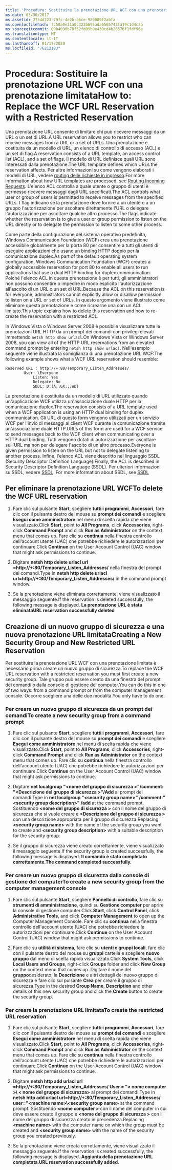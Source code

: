 ```yaml
---
title: 'Procedura: Sostituire la prenotazione URL WCF con una prenotazione limitata'
ms.date: 03/30/2017
ms.assetid: 2754d223-79fc-4e2b-a6ce-989889f2abfa
ms.openlocfilehash: fc50a0e31a0c323b695ada6565743fa19c1d4c2a
ms.sourcegitcommit: 09b4090b78f52fd09b0e430cd4b26576f1fdf96e
ms.translationtype: MT
ms.contentlocale: it-IT
ms.lasthandoff: 01/17/2020
ms.locfileid: "76212183"
---
```

# <a name="how-to-replace-the-wcf-url-reservation-with-a-restricted-reservation"></a><span data-ttu-id="ea895-102">Procedura: Sostituire la prenotazione URL WCF con una prenotazione limitata</span><span class="sxs-lookup"><span data-stu-id="ea895-102">How to: Replace the WCF URL Reservation with a Restricted Reservation</span></span>

<span data-ttu-id="ea895-103">Una prenotazione URL consente di limitare chi può ricevere messaggi da un URL o un set di URL.</span><span class="sxs-lookup"><span data-stu-id="ea895-103">A URL reservation allows you to restrict who can receive messages from a URL or a set of URLs.</span></span> <span data-ttu-id="ea895-104">Una prenotazione è costituita da un modello di URL, un elenco di controllo di accesso (ACL) e un set di flag.</span><span class="sxs-lookup"><span data-stu-id="ea895-104">A reservation consists of a URL template, an access control list (ACL), and a set of flags.</span></span> <span data-ttu-id="ea895-105">Il modello di URL definisce quali URL sono interessati dalla prenotazione.</span><span class="sxs-lookup"><span data-stu-id="ea895-105">The URL template defines which URLs the reservation affects.</span></span> <span data-ttu-id="ea895-106">Per altre informazioni su come vengono elaborati i modelli di URL, vedere [routing delle richieste in ingresso](/windows/win32/http/routing-incoming-requests).</span><span class="sxs-lookup"><span data-stu-id="ea895-106">For more information about how URL templates are processed, see [Routing Incoming Requests](/windows/win32/http/routing-incoming-requests).</span></span> <span data-ttu-id="ea895-107">L'elenco ACL controlla a quale utente o gruppo di utenti è permesso ricevere messaggi dagli URL specificati.</span><span class="sxs-lookup"><span data-stu-id="ea895-107">The ACL controls what user or group of users is permitted to receive messages from the specified URLs.</span></span> <span data-ttu-id="ea895-108">I flag indicano se la prenotazione deve fornire a un utente o a un gruppo l'autorizzazione per ascoltare direttamente l'URL o delegare l'autorizzazione per ascoltare qualche altro processo.</span><span class="sxs-lookup"><span data-stu-id="ea895-108">The flags indicate whether the reservation is to give a user or group permission to listen on the URL directly or to delegate the permission to listen to some other process.</span></span>  
  
 <span data-ttu-id="ea895-109">Come parte della configurazione del sistema operativo predefinita, Windows Communication Foundation (WCF) crea una prenotazione accessibile globalmente per la porta 80 per consentire a tutti gli utenti di eseguire applicazioni che usano un binding HTTP doppio per la comunicazione duplex.</span><span class="sxs-lookup"><span data-stu-id="ea895-109">As part of the default operating system configuration, Windows Communication Foundation (WCF) creates a globally accessible reservation for port 80 to enable all users to run applications that use a dual HTTP binding for duplex communication.</span></span> <span data-ttu-id="ea895-110">Poiché l'elenco ACL in questa prenotazione è per tutti, gli amministratori non possono consentire o impedire in modo esplicito l'autorizzazione all'ascolto di un URL o un set di URL.</span><span class="sxs-lookup"><span data-stu-id="ea895-110">Because the ACL on this reservation is for everyone, administrators cannot explicitly allow or disallow permission to listen on a URL or set of URLs.</span></span> <span data-ttu-id="ea895-111">In questo argomento viene illustrato come eliminare questa prenotazione e come ricrearne una con un ACL limitato.</span><span class="sxs-lookup"><span data-stu-id="ea895-111">This topic explains how to delete this reservation and how to re-create the reservation with a restricted ACL.</span></span>  
  
<span data-ttu-id="ea895-112">In Windows Vista o Windows Server 2008 è possibile visualizzare tutte le prenotazioni URL HTTP da un prompt dei comandi con privilegi elevati immettendo `netsh http show urlacl`.</span><span class="sxs-lookup"><span data-stu-id="ea895-112">On Windows Vista or Windows Server 2008, you can view all of the HTTP URL reservations from an elevated command prompt by entering `netsh http show urlacl`.</span></span> <span data-ttu-id="ea895-113">Nell'esempio seguente viene illustrata la somiglianza di una prenotazione URL WCF:</span><span class="sxs-lookup"><span data-stu-id="ea895-113">The following example shows what a WCF URL reservation should resemble:</span></span>

```
Reserved URL : http://+:80/Temporary_Listen_Addresses/  
        User: \Everyone  
            Listen: Yes  
            Delegate: No  
            SDDL: D:(A;;GX;;;WD)  
```

 <span data-ttu-id="ea895-114">La prenotazione è costituita da un modello di URL utilizzato quando un'applicazione WCF utilizza un'associazione duale HTTP per la comunicazione duplex.</span><span class="sxs-lookup"><span data-stu-id="ea895-114">The reservation consists of a URL template used when a WCF application is using an HTTP dual binding for duplex communication.</span></span> <span data-ttu-id="ea895-115">Gli URL di questo form vengono utilizzati per un servizio WCF per l'invio di messaggi al client WCF durante la comunicazione tramite un'associazione duale HTTP.</span><span class="sxs-lookup"><span data-stu-id="ea895-115">URLs of this form are used for a WCF service to send messages back to the WCF client when communicating over a HTTP dual binding.</span></span> <span data-ttu-id="ea895-116">Tutti vengono dotati di autorizzazione per ascoltare sull'URL ma non per delegare l'ascolto di un altro processo.</span><span class="sxs-lookup"><span data-stu-id="ea895-116">Everyone is given permission to listen on the URL but not to delegate listening to another process.</span></span> <span data-ttu-id="ea895-117">Infine, l'elenco ACL viene descritto nel linguaggio SSDL (Security Descriptor Definition Language).</span><span class="sxs-lookup"><span data-stu-id="ea895-117">Finally, the ACL is described in Security Descriptor Definition Language (SSDL).</span></span> <span data-ttu-id="ea895-118">Per ulteriori informazioni su SSDL, vedere [SSDL](/windows/win32/secauthz/security-descriptor-definition-language) .</span><span class="sxs-lookup"><span data-stu-id="ea895-118">For more information about SSDL, see [SSDL](/windows/win32/secauthz/security-descriptor-definition-language)</span></span>  
  
## <a name="to-delete-the-wcf-url-reservation"></a><span data-ttu-id="ea895-119">Per eliminare la prenotazione URL WCF</span><span class="sxs-lookup"><span data-stu-id="ea895-119">To delete the WCF URL reservation</span></span>  
  
1. <span data-ttu-id="ea895-120">Fare clic sul pulsante **Start**, scegliere **tutti i programmi**, **Accessori**, fare clic con il pulsante destro del mouse su **prompt dei comandi** e scegliere **Esegui come amministratore** nel menu di scelta rapida che viene visualizzato.</span><span class="sxs-lookup"><span data-stu-id="ea895-120">Click **Start**, point to **All Programs**, click **Accessories**, right-click **Command Prompt** and click **Run as Administrator** on the context menu that comes up.</span></span> <span data-ttu-id="ea895-121">Fare clic su **continua** nella finestra controllo dell'account utente (UAC) che potrebbe richiedere le autorizzazioni per continuare.</span><span class="sxs-lookup"><span data-stu-id="ea895-121">Click **Continue** on the User Account Control (UAC) window that might ask permissions to continue.</span></span>  
  
2. <span data-ttu-id="ea895-122">Digitare **netsh http delete urlacl url =http://+:80/Temporary_Listen_Addresses/** nella finestra del prompt dei comandi.</span><span class="sxs-lookup"><span data-stu-id="ea895-122">Type in **netsh http delete urlacl url=http://+:80/Temporary_Listen_Addresses/** in the command prompt window.</span></span>  
  
3. <span data-ttu-id="ea895-123">Se la prenotazione viene eliminata correttamente, viene visualizzato il messaggio seguente.</span><span class="sxs-lookup"><span data-stu-id="ea895-123">If the reservation is deleted successfully, the following message is displayed.</span></span> <span data-ttu-id="ea895-124">**La prenotazione URL è stata eliminata**</span><span class="sxs-lookup"><span data-stu-id="ea895-124">**URL reservation successfully deleted**</span></span>  
  
## <a name="creating-a-new-security-group-and-new-restricted-url-reservation"></a><span data-ttu-id="ea895-125">Creazione di un nuovo gruppo di sicurezza e una nuova prenotazione URL limitata</span><span class="sxs-lookup"><span data-stu-id="ea895-125">Creating a New Security Group and New Restricted URL Reservation</span></span>  
 <span data-ttu-id="ea895-126">Per sostituire la prenotazione URL WCF con una prenotazione limitata è necessario prima creare un nuovo gruppo di sicurezza.</span><span class="sxs-lookup"><span data-stu-id="ea895-126">To replace the WCF URL reservation with a restricted reservation you must first create a new security group.</span></span> <span data-ttu-id="ea895-127">Tale gruppo può essere creato da una finestra del prompt dei comandi o dalla console di gestione del computer.</span><span class="sxs-lookup"><span data-stu-id="ea895-127">You can do this in one of two ways: from a command prompt or from the computer management console.</span></span> <span data-ttu-id="ea895-128">Occorre scegliere una delle due modalità.</span><span class="sxs-lookup"><span data-stu-id="ea895-128">You only have to do one.</span></span>  
  
### <a name="to-create-a-new-security-group-from-a-command-prompt"></a><span data-ttu-id="ea895-129">Per creare un nuovo gruppo di sicurezza da un prompt dei comandi</span><span class="sxs-lookup"><span data-stu-id="ea895-129">To create a new security group from a command prompt</span></span>  
  
1. <span data-ttu-id="ea895-130">Fare clic sul pulsante **Start**, scegliere **tutti i programmi**, **Accessori**, fare clic con il pulsante destro del mouse su **prompt dei comandi** e scegliere **Esegui come amministratore** nel menu di scelta rapida che viene visualizzato.</span><span class="sxs-lookup"><span data-stu-id="ea895-130">Click **Start**, point to **All Programs**, click **Accessories**, right-click **Command Prompt** and click **Run as Administrator** on the context menu that comes up.</span></span> <span data-ttu-id="ea895-131">Fare clic su **continua** nella finestra controllo dell'account utente (UAC) che potrebbe richiedere le autorizzazioni per continuare.</span><span class="sxs-lookup"><span data-stu-id="ea895-131">Click **Continue** on the User Account Control (UAC) window that might ask permissions to continue.</span></span>  
  
2. <span data-ttu-id="ea895-132">Digitare **net localgroup "\<nome del gruppo di sicurezza >"/comment: "\<Descrizione del gruppo di sicurezza >"/Add** al prompt dei comandi.</span><span class="sxs-lookup"><span data-stu-id="ea895-132">Type in **net localgroup "\<security group name>" /comment:"\<security group description>" /add** at the command prompt.</span></span> <span data-ttu-id="ea895-133">Sostituendo **\<nome del gruppo di sicurezza >** con il nome del gruppo di sicurezza che si vuole creare e **\<Descrizione del gruppo di sicurezza >** con una descrizione appropriata per il gruppo di sicurezza.</span><span class="sxs-lookup"><span data-stu-id="ea895-133">Replacing **\<security group name>** with the name of the security group you want to create and **\<security group description>** with a suitable description for the security group.</span></span>  
  
3. <span data-ttu-id="ea895-134">Se il gruppo di sicurezza viene creato correttamente, viene visualizzato il messaggio seguente.</span><span class="sxs-lookup"><span data-stu-id="ea895-134">If the security group is created successfully, the following message is displayed.</span></span> <span data-ttu-id="ea895-135">**Il comando è stato completato correttamente.**</span><span class="sxs-lookup"><span data-stu-id="ea895-135">**The command completed successfully.**</span></span>  
  
### <a name="to-create-a-new-security-group-from-the-computer-management-console"></a><span data-ttu-id="ea895-136">Per creare un nuovo gruppo di sicurezza dalla console di gestione del computer</span><span class="sxs-lookup"><span data-stu-id="ea895-136">To create a new security group from the computer management console</span></span>  
  
1. <span data-ttu-id="ea895-137">Fare clic sul pulsante **Start**, scegliere **Pannello di controllo**, fare clic su **strumenti di amministrazione**, quindi su **Gestione computer** per aprire la console di gestione computer.</span><span class="sxs-lookup"><span data-stu-id="ea895-137">Click **Start**, click **Control Panel**, click **Administrative Tools**, and click **Computer Management** to open up the Computer Management Console.</span></span> <span data-ttu-id="ea895-138">Fare clic su **continua** nella finestra controllo dell'account utente (UAC) che potrebbe richiedere le autorizzazioni per continuare.</span><span class="sxs-lookup"><span data-stu-id="ea895-138">Click **Continue** on the User Account Control (UAC) window that might ask permissions to continue.</span></span>  
  
2. <span data-ttu-id="ea895-139">Fare clic su **utilità di sistema**, fare clic su **utenti e gruppi locali**, fare clic con il pulsante destro del mouse su **gruppi** cartella e scegliere **nuovo gruppo** dal menu di scelta rapida visualizzato.</span><span class="sxs-lookup"><span data-stu-id="ea895-139">Click **System Tools**, click **Local Users and Groups**, right-click **Groups** folder and click **New Group** on the context menu that comes up.</span></span> <span data-ttu-id="ea895-140">Digitare il nome del **gruppo**desiderato, la **Descrizione** e altri dettagli del nuovo gruppo di sicurezza e fare clic sul pulsante **Crea** per creare il gruppo di sicurezza.</span><span class="sxs-lookup"><span data-stu-id="ea895-140">Type in the desired **Group Name**, **Description** and other details of this new security group and click the **Create** button to create the security group.</span></span>  
  
### <a name="to-create-the-restricted-url-reservation"></a><span data-ttu-id="ea895-141">Per creare la prenotazione URL limitata</span><span class="sxs-lookup"><span data-stu-id="ea895-141">To create the restricted URL reservation</span></span>  
  
1. <span data-ttu-id="ea895-142">Fare clic sul pulsante **Start**, scegliere **tutti i programmi**, **Accessori**, fare clic con il pulsante destro del mouse su **prompt dei comandi** e scegliere **Esegui come amministratore** nel menu di scelta rapida che viene visualizzato.</span><span class="sxs-lookup"><span data-stu-id="ea895-142">Click **Start**, point to **All Programs**, click **Accessories**, right-click **Command Prompt** and click **Run as Administrator** on the context menu that comes up.</span></span> <span data-ttu-id="ea895-143">Fare clic su **continua** nella finestra controllo dell'account utente (UAC) che potrebbe richiedere le autorizzazioni per continuare.</span><span class="sxs-lookup"><span data-stu-id="ea895-143">Click **Continue** on the User Account Control (UAC) window that might ask permissions to continue.</span></span>  
  
2. <span data-ttu-id="ea895-144">Digitare **netsh http add urlacl url =http://+:80/Temporary_Listen_Addresses/ User = "\< nome computer >\\ < nome del gruppo di sicurezza\>** al prompt dei comandi.</span><span class="sxs-lookup"><span data-stu-id="ea895-144">Type in **netsh http add urlacl url=http://+:80/Temporary_Listen_Addresses/ user="\<machine name>\\<security group name\>** at the command prompt.</span></span> <span data-ttu-id="ea895-145">Sostituendo **\<nome computer >** con il nome del computer in cui deve essere creato il gruppo e **\<nome del gruppo di sicurezza >** con il nome del gruppo di sicurezza creato in precedenza.</span><span class="sxs-lookup"><span data-stu-id="ea895-145">Replacing **\<machine name>** with the computer name on which the group must be created and **\<security group name>** with the name of the security group you created previously.</span></span>  
  
3. <span data-ttu-id="ea895-146">Se la prenotazione viene creata correttamente, viene visualizzato il messaggio seguente.</span><span class="sxs-lookup"><span data-stu-id="ea895-146">If the reservation is created successfully, the following message is displayed.</span></span> <span data-ttu-id="ea895-147">**Aggiunta della prenotazione URL completata**.</span><span class="sxs-lookup"><span data-stu-id="ea895-147">**URL reservation successfully added**.</span></span>

